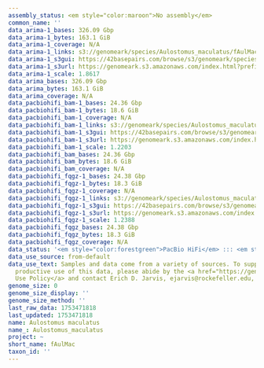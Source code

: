```yaml
---
assembly_status: <em style="color:maroon">No assembly</em>
common_name: ''
data_arima-1_bases: 326.09 Gbp
data_arima-1_bytes: 163.1 GiB
data_arima-1_coverage: N/A
data_arima-1_links: s3://genomeark/species/Aulostomus_maculatus/fAulMac1/genomic_data/arima/<br>
data_arima-1_s3gui: https://42basepairs.com/browse/s3/genomeark/species/Aulostomus_maculatus/fAulMac1/genomic_data/arima/
data_arima-1_s3url: https://genomeark.s3.amazonaws.com/index.html?prefix=species/Aulostomus_maculatus/fAulMac1/genomic_data/arima/
data_arima-1_scale: 1.8617
data_arima_bases: 326.09 Gbp
data_arima_bytes: 163.1 GiB
data_arima_coverage: N/A
data_pacbiohifi_bam-1_bases: 24.36 Gbp
data_pacbiohifi_bam-1_bytes: 18.6 GiB
data_pacbiohifi_bam-1_coverage: N/A
data_pacbiohifi_bam-1_links: s3://genomeark/species/Aulostomus_maculatus/fAulMac1/genomic_data/pacbio_hifi/<br>
data_pacbiohifi_bam-1_s3gui: https://42basepairs.com/browse/s3/genomeark/species/Aulostomus_maculatus/fAulMac1/genomic_data/pacbio_hifi/
data_pacbiohifi_bam-1_s3url: https://genomeark.s3.amazonaws.com/index.html?prefix=species/Aulostomus_maculatus/fAulMac1/genomic_data/pacbio_hifi/
data_pacbiohifi_bam-1_scale: 1.2203
data_pacbiohifi_bam_bases: 24.36 Gbp
data_pacbiohifi_bam_bytes: 18.6 GiB
data_pacbiohifi_bam_coverage: N/A
data_pacbiohifi_fqgz-1_bases: 24.38 Gbp
data_pacbiohifi_fqgz-1_bytes: 18.3 GiB
data_pacbiohifi_fqgz-1_coverage: N/A
data_pacbiohifi_fqgz-1_links: s3://genomeark/species/Aulostomus_maculatus/fAulMac1/genomic_data/pacbio_hifi/<br>
data_pacbiohifi_fqgz-1_s3gui: https://42basepairs.com/browse/s3/genomeark/species/Aulostomus_maculatus/fAulMac1/genomic_data/pacbio_hifi/
data_pacbiohifi_fqgz-1_s3url: https://genomeark.s3.amazonaws.com/index.html?prefix=species/Aulostomus_maculatus/fAulMac1/genomic_data/pacbio_hifi/
data_pacbiohifi_fqgz-1_scale: 1.2388
data_pacbiohifi_fqgz_bases: 24.38 Gbp
data_pacbiohifi_fqgz_bytes: 18.3 GiB
data_pacbiohifi_fqgz_coverage: N/A
data_status: '<em style="color:forestgreen">PacBio HiFi</em> ::: <em style="color:forestgreen">Arima</em>'
data_use_source: from-default
data_use_text: Samples and data come from a variety of sources. To support fair and
  productive use of this data, please abide by the <a href="https://genome10k.soe.ucsc.edu/data-use-policies/">Data
  Use Policy</a> and contact Erich D. Jarvis, ejarvis@rockefeller.edu, with any questions.
genome_size: 0
genome_size_display: ''
genome_size_method: ''
last_raw_data: 1753471818
last_updated: 1753471818
name: Aulostomus maculatus
name_: Aulostomus_maculatus
project: ~
short_name: fAulMac
taxon_id: ''
---
```

